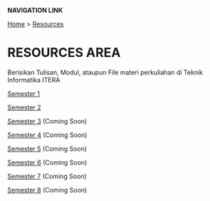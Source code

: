 **NAVIGATION LINK**

[Home](/README.md) > [Resources](/Resources/README.md)

# RESOURCES AREA

Berisikan Tulisan, Modul, ataupun File materi perkuliahan di Teknik Informatika ITERA

[Semester 1](./SEMESTER_1/README.md)

[Semester 2](./SEMESTER_2/README.md)

[Semester 3](./SEMESTER_3/) (Coming Soon)

[Semester 4](./SEMESTER_4/) (Coming Soon)

[Semester 5](./SEMESTER_5/) (Coming Soon)

[Semester 6](./SEMESTER_6/) (Coming Soon)

[Semester 7](./SEMESTER_7/) (Coming Soon)

[Semester 8](./SEMESTER_8/) (Coming Soon)
